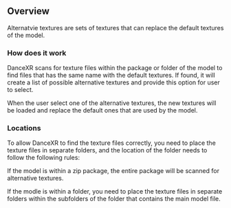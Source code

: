 ## Overview
Alternatvie textures are sets of textures that can replace the default textures of the model. 

### How does it work
DanceXR scans for texture files within the package or folder of the model to find files that has the same name with the default textures. If found, it will create a list of possible alternative textures and provide this option for user to select.

When the user select one of the alternative textures, the new textures will be loaded and replace the default ones that are used by the model.

### Locations
To allow DanceXR to find the texture files correctly, you need to place the texture files in separate folders, and the location of the folder needs to follow the following rules: 

If the model is within a zip package, the entire package will be scanned for alternative textures. 

If the modle is within a folder, you need to place the texture files in separate folders within the subfolders of the folder that contains the main model file. 

